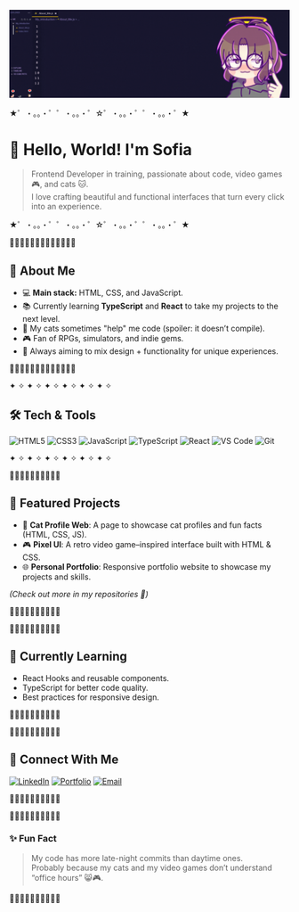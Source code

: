 <p align="center">
  <img src="./inicio.gif" alt="Inicio" width="1920">
</p>

★゜・。。・゜゜・。。・゜☆゜・。。・゜゜・。。・゜★

# 👋 Hello, World! I'm Sofia  

> Frontend Developer in training, passionate about code, video games 🎮, and cats 🐱.  
> I love crafting beautiful and functional interfaces that turn every click into an experience.

★゜・。。・゜゜・。。・゜☆゜・。。・゜゜・。。・゜★

🌸🐾🌸🐾🌸🐾🌸🐾🌸🐾🌸🐾🌸

## 🚀 About Me
- 💻 **Main stack:** HTML, CSS, and JavaScript.
- 📚 Currently learning **TypeScript** and **React** to take my projects to the next level.
- 🐾 My cats sometimes "help" me code (spoiler: it doesn’t compile).
- 🎮 Fan of RPGs, simulators, and indie gems.
- 🎨 Always aiming to mix design + functionality for unique experiences.

🌸🐾🌸🐾🌸🐾🌸🐾🌸🐾🌸🐾🌸

✦ ✧ ✦ ✧ ✦ ✧ ✦ ✧ ✦ ✧ ✦ ✧

## 🛠️ Tech & Tools
![HTML5](https://img.shields.io/badge/HTML5-E34F26?style=for-the-badge&logo=html5&logoColor=white)
![CSS3](https://img.shields.io/badge/CSS3-1572B6?style=for-the-badge&logo=css3&logoColor=white)
![JavaScript](https://img.shields.io/badge/JavaScript-ffdd00?style=for-the-badge&logo=javascript&logoColor=000)
![TypeScript](https://img.shields.io/badge/TypeScript-007ACC?style=for-the-badge&logo=typescript&logoColor=white)
![React](https://img.shields.io/badge/React-61DAFB?style=for-the-badge&logo=react&logoColor=000)
![VS Code](https://img.shields.io/badge/VS%20Code-0078d7?style=for-the-badge&logo=visual-studio-code&logoColor=white)
![Git](https://img.shields.io/badge/GIT-E44C30?style=for-the-badge&logo=git&logoColor=white)

✦ ✧ ✦ ✧ ✦ ✧ ✦ ✧ ✦ ✧ ✦ ✧

🌟🌟🌟🌟🌟🌟🌟🌟🌟🌟

## 📌 Featured Projects
- 🐾 **Cat Profile Web**: A page to showcase cat profiles and fun facts (HTML, CSS, JS).
- 🎮 **Pixel UI**: A retro video game–inspired interface built with HTML & CSS.
- 🌐 **Personal Portfolio**: Responsive portfolio website to showcase my projects and skills.

*(Check out more in my repositories 👀)*

🌟🌟🌟🌟🌟🌟🌟🌟🌟🌟

💐💐💐💐💐💐💐💐💐💐

## 🌱 Currently Learning
- React Hooks and reusable components.
- TypeScript for better code quality.
- Best practices for responsive design.

💐💐💐💐💐💐💐💐💐💐

🌸🌼🌸🌼🌸🌼🌸🌼🌸🌼

## 💌 Connect With Me
[![LinkedIn](https://img.shields.io/badge/LinkedIn-blue?style=for-the-badge&logo=linkedin)](https://linkedin.com/in/yourusername)
[![Portfolio](https://img.shields.io/badge/Portfolio-ff69b4?style=for-the-badge&logo=About.me&logoColor=white)](https://yourwebsite.com)
[![Email](https://img.shields.io/badge/Email-%23D14836?style=for-the-badge&logo=gmail&logoColor=white)](mailto:youremail@gmail.com)

🌸🌼🌸🌼🌸🌼🌸🌼🌸🌼

🐾✨🐾✨🐾✨🐾✨🐾✨

### ✨ Fun Fact
> My code has more late-night commits than daytime ones.  
> Probably because my cats and my video games don’t understand “office hours” 😸🎮.

🐾✨🐾✨🐾✨🐾✨🐾✨


